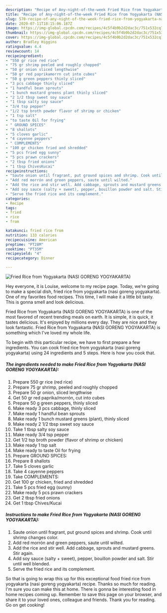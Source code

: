 ```yaml
---
description: "Recipe of Any-night-of-the-week Fried Rice from Yogyakarta (NASI GORENG YOGYAKARTA)"
title: "Recipe of Any-night-of-the-week Fried Rice from Yogyakarta (NASI GORENG YOGYAKARTA)"
slug: 570-recipe-of-any-night-of-the-week-fried-rice-from-yogyakarta-nasi-goreng-yogyakarta
date: 2020-07-11T18:15:06.187Z
image: https://img-global.cpcdn.com/recipes/4c5f4b9b2d2dac3c/751x532cq70/fried-rice-from-yogyakarta-nasi-goreng-yogyakarta-recipe-main-photo.jpg
thumbnail: https://img-global.cpcdn.com/recipes/4c5f4b9b2d2dac3c/751x532cq70/fried-rice-from-yogyakarta-nasi-goreng-yogyakarta-recipe-main-photo.jpg
cover: https://img-global.cpcdn.com/recipes/4c5f4b9b2d2dac3c/751x532cq70/fried-rice-from-yogyakarta-nasi-goreng-yogyakarta-recipe-main-photo.jpg
author: Bradley Higgins
ratingvalue: 4.4
reviewcount: 14
recipeingredient:
- "550 gr rice red rice"
- "75 gr shrimp peeled and roughly chopped"
- "50 gr onion sliced lengthwise"
- "50 gr red paprikamorrn cut into cubes"
- "50 g green peppers thinly sliced"
- "3 pcs cabbage thinly sliced"
- "1 handful bean sprouts"
- "1 bunch mustard greens plant thinly sliced"
- "2 1/2 tbsp sweet soy sauce"
- "1 tbsp salty soy sauce"
- "3/4 tsp pepper"
- "1/2 tsp broth powder flavor of shrimp or chicken"
- "1 tsp salt"
- "to taste Oil for frying"
- " GROUND SPICES"
- "8 shallots"
- "5 cloves garlic"
- "4 cayenne peppers"
- " COMPLEMENTS"
- "100 gr chicken fried and shredded"
- "5 pcs fried egg sunny"
- "5 pcs prawn crackers"
- "2 tbsp fried onions"
- "1 tbsp ChivesKucai"
recipeinstructions:
- "Saute onion until fragrant, put ground spices and shrimp. Cook until shrimp changes color."
- "Add red morrón and green peppers, saute until wilted."
- "Add the rice and stir well. Add cabbage, sprouts and mustard greens. Stir again."
- "Add soy sauce (salty + sweet), pepper, bouillon powder and salt. Stir until well blended."
- "Serve the fried rice and its complement."
categories:
- Recipe
tags:
- fried
- rice
- from

katakunci: fried rice from 
nutrition: 133 calories
recipecuisine: American
preptime: "PT28M"
cooktime: "PT35M"
recipeyield: "4"
recipecategory: Dinner

---
```



![Fried Rice from Yogyakarta (NASI GORENG YOGYAKARTA)](https://img-global.cpcdn.com/recipes/4c5f4b9b2d2dac3c/751x532cq70/fried-rice-from-yogyakarta-nasi-goreng-yogyakarta-recipe-main-photo.jpg)

Hey everyone, it is Louise, welcome to my recipe page. Today, we're going to make a special dish, fried rice from yogyakarta (nasi goreng yogyakarta). One of my favorites food recipes. This time, I will make it a little bit tasty. This is gonna smell and look delicious.

Fried Rice from Yogyakarta (NASI GORENG YOGYAKARTA) is one of the most favored of recent trending meals on earth. It is simple, it is quick, it tastes delicious. It's enjoyed by millions every day. They are nice and they look fantastic. Fried Rice from Yogyakarta (NASI GORENG YOGYAKARTA) is something which I've loved my whole life.




To begin with this particular recipe, we have to first prepare a few ingredients. You can cook fried rice from yogyakarta (nasi goreng yogyakarta) using 24 ingredients and 5 steps. Here is how you cook that.

<!--inarticleads1-->

##### The ingredients needed to make Fried Rice from Yogyakarta (NASI GORENG YOGYAKARTA):

1. Prepare 550 gr rice (red rice)
1. Prepare 75 gr shrimp, peeled and roughly chopped
1. Prepare 50 gr onion, sliced lengthwise
1. Get 50 gr red paprika/morrón, cut into cubes
1. Prepare 50 g green peppers, thinly sliced
1. Make ready 3 pcs cabbage, thinly sliced
1. Make ready 1 handful bean sprouts
1. Make ready 1 bunch mustard greens (plant), thinly sliced
1. Make ready 2 1/2 tbsp sweet soy sauce
1. Take 1 tbsp salty soy sauce
1. Make ready 3/4 tsp pepper
1. Get 1/2 tsp broth powder (flavor of shrimp or chicken)
1. Make ready 1 tsp salt
1. Make ready to taste Oil for frying
1. Prepare  GROUND SPICES:
1. Prepare 8 shallots
1. Take 5 cloves garlic
1. Take 4 cayenne peppers
1. Take  COMPLEMENTS:
1. Get 100 gr chicken, fried and shredded
1. Take 5 pcs fried egg (sunny)
1. Make ready 5 pcs prawn crackers
1. Get 2 tbsp fried onions
1. Get 1 tbsp Chives/Kucai




<!--inarticleads2-->

##### Instructions to make Fried Rice from Yogyakarta (NASI GORENG YOGYAKARTA):

1. Saute onion until fragrant, put ground spices and shrimp. Cook until shrimp changes color.
1. Add red morrón and green peppers, saute until wilted.
1. Add the rice and stir well. Add cabbage, sprouts and mustard greens. Stir again.
1. Add soy sauce (salty + sweet), pepper, bouillon powder and salt. Stir until well blended.
1. Serve the fried rice and its complement.




So that is going to wrap this up for this exceptional food fried rice from yogyakarta (nasi goreng yogyakarta) recipe. Thanks so much for reading. I'm sure you can make this at home. There is gonna be interesting food in home recipes coming up. Remember to save this page on your browser, and share it to your loved ones, colleague and friends. Thank you for reading. Go on get cooking!
